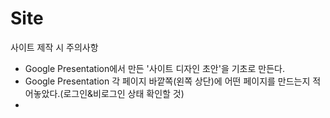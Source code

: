 # Site

사이트 제작 시 주의사항
- Google Presentation에서 만든 '사이트 디자인 초안'을 기초로 만든다.
- Google Presentation 각 페이지 바깥쪽(왼쪽 상단)에 어떤 페이지를 만드는지 적어놓았다.(로그인&비로그인 상태 확인할 것)
-
